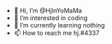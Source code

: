 - 👋 Hi, I’m @HjInYoMaMa
- 👀 I’m interested in coding
- 🌱 I’m currently learning nothing
- 📫 How to reach me hj.#4337
